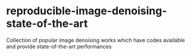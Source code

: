 # reproducible-image-denoising-state-of-the-art
Collection of popular image denoising works which have codes available and provide state-of-the-art performances
